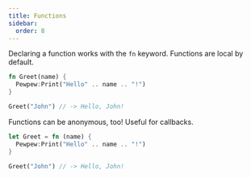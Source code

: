 ```yaml
---
title: Functions
sidebar:
  order: 8
---
```


Declaring a function works with the `fn` keyword. Functions are local by default.

```rs
fn Greet(name) {
  Pewpew:Print("Hello" .. name .. "!")
}

Greet("John") // -> Hello, John!
```

Functions can be anonymous, too! Useful for callbacks.

```rs
let Greet = fn (name) {
  Pewpew:Print("Hello" .. name .. "!")
}

Greet("John") // -> Hello, John!
```